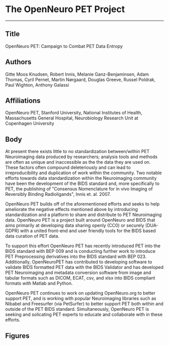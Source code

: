 # The OpenNeuro PET Project

---
## Title

OpenNeuro PET: Campaign to Combat PET Data Entropy

## Authors

Gitte Moos Knudsen, Robert Innis, Melanie Ganz-Benjaminsen, Adam Thomas, Cyril Pernet, Martin Nørgaard, Douglas Greeve,
Russel Poldrak, Paul Wighton, Anthony Galassi

## Affiliations

OpenNeuro PET, Stanford University, National Institutes of Health, Massachusetts General Hospital, 
Neurobiology Research Unit at Copenhagen University

## Body
At present there exists little to no standardization between/within PET Neuroimaging data produced by 
researchers; analysis tools and methods are often as unique and inaccessible as the the data they are used on. 
These factors often compound deleteriously and can lead to irreproducibility and duplication of work within the 
community. Two notable efforts towards data standardization within the Neuroimaging community have been the 
development of the BIDS standard and, more specifically to PET, the publishing of "Consensus Nomenclature for in 
vivo Imaging of Reversibly Binding Radioligands", Innis et. al. 2007. 

OpenNeuro PET builds off of the aforementioned efforts and seeks to help ameliorate the negative effects 
mentioned above by introducing standardization and a platform to share and distribute to PET Neuroimaging data. 
OpenNeuro PET is a project built around OpenNeuro and BIDS that aims primarily at developing data sharing openly 
(CC0) or securely (DUA-GDPR) with a united front-end and user friendly tools for the BIDS based data curation of 
PET data.

To support this effort OpenNeuro PET has recently introduced PET into the BIDS standard with BEP 009 and is 
conducting further work to introduce PET Preprocessing derivatives into the BIDS standard with BEP 023. 
Additionally, OpenNeuroPET has contributed to 
developing software to validate BIDS formatted PET data with the BIDS Validator and has developed PET 
Neuroimaging and metadata conversion software from image and tabular formats such as DICOM, ECAT, csv, and xlsx 
into BIDS compliant formats with Matlab and Python.

OpenNeuro PET continues to work on updating OpenNeuro.org to better support PET, and is working with popular 
Neuroimaging libraries such as Nibabel and Freesurfer (via PetSurfer) to better support PET both
within and outside of the PET BIDS standard. Simultaneously, OpenNeuro PET is seeking and solicating PET experts 
to educate and collaborate with in these efforts.

## Figures